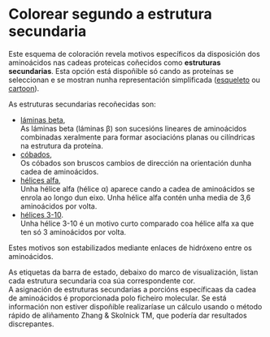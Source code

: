 # Colorear segundo a estrutura secundaria

Este esquema de coloración revela motivos específicos da disposición dos aminoácidos nas cadeas proteicas coñecidos como **estruturas secundarias**. Esta opción está dispoñible só cando as proteínas se seleccionan e se mostran nunha representación simplificada ([esqueleto](display-backbone) ou [cartoon](display-cartoon)).

As estruturas secundarias recoñecidas son:
* [láminas beta](lexicon-strand),  
As láminas beta (láminas β) son sucesións lineares de aminoácidos combinadas xeralmente para formar asociacións planas ou cilíndricas na estrutura da proteína.
* [cóbados](lexicon-turn),  
Os cóbados son bruscos cambios de dirección na orientación dunha cadea de aminoácidos.
* [hélices alfa](lexicon-helix),  
Unha hélice alfa (hélice α) aparece cando a cadea de aminoácidos se enrola ao longo dun eixo. Unha hélice alfa contén unha media de 3,6 aminoácidos por volta.
* [hélices 3-10](lexicon-helix).  
Unha hélice 3-10 é un motivo curto comparado coa hélice alfa xa que ten só 3 aminoácidos por volta.

Estes motivos son estabilizados mediante enlaces de hidróxeno entre os aminoácidos.

As etiquetas da barra de estado, debaixo do marco de visualización, listan cada estrutura secundaria coa súa correspondente cor.  
A asignación de estruturas secundarias a porcións específicaas da cadea de aminoácidos é proporcionada polo ficheiro molecular. Se está información non estiver dispoñible realizaríase un cálculo usando o método rápido de aliñamento Zhang & Skolnick TM, que podería dar resultados discrepantes.
